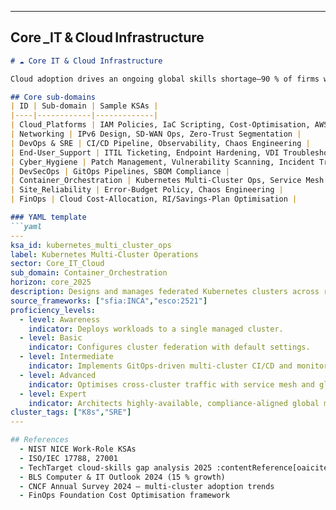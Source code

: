 
---

## Core _IT & Cloud Infrastructure

```markdown
# ☁️ Core IT & Cloud Infrastructure

Cloud adoption drives an ongoing global skills shortage—90 % of firms will face IT talent gaps by 2026 :contentReference[oaicite:2]{index=2}. This sector houses the foundational compute, network, and platform KSAs on which all digital transformation depends.

## Core sub‑domains
| ID | Sub‑domain | Sample KSAs |
|----|------------|-------------|
| Cloud_Platforms | IAM Policies, IaC Scripting, Cost‑Optimisation, AWS Landing‑Zone Design*, *Azure Policy Automation |
| Networking | IPv6 Design, SD‑WAN Ops, Zero‑Trust Segmentation |
| DevOps & SRE | CI/CD Pipeline, Observability, Chaos Engineering |
| End‑User_Support | ITIL Ticketing, Endpoint Hardening, VDI Troubleshooting |
| Cyber_Hygiene | Patch Management, Vulnerability Scanning, Incident Triage |
| DevSecOps | GitOps Pipelines, SBOM Compliance |
| Container_Orchestration | Kubernetes Multi‑Cluster Ops, Service Mesh Tuning |
| Site_Reliability | Error‑Budget Policy, Chaos Engineering |
| FinOps | Cloud Cost‑Allocation, RI/Savings‑Plan Optimisation |

### YAML template
```yaml
---
ksa_id: kubernetes_multi_cluster_ops
label: Kubernetes Multi‑Cluster Operations
sector: Core_IT_Cloud
sub_domain: Container_Orchestration
horizon: core_2025
description: Designs and manages federated Kubernetes clusters across regions, ensuring policy consistency and low‑latency service discovery.
source_frameworks: ["sfia:INCA","esco:2521"]
proficiency_levels:
  - level: Awareness
    indicator: Deploys workloads to a single managed cluster.
  - level: Basic
    indicator: Configures cluster federation with default settings.
  - level: Intermediate
    indicator: Implements GitOps‑driven multi‑cluster CI/CD and monitors SLOs.
  - level: Advanced
    indicator: Optimises cross‑cluster traffic with service mesh and global ingress.
  - level: Expert
    indicator: Architects highly‑available, compliance‑aligned global mesh for >500 nodes.
cluster_tags: ["K8s","SRE"]
---

## References
  - NIST NICE Work‑Role KSAs  
  - ISO/IEC 17788, 27001  
  - TechTarget cloud‑skills gap analysis 2025 :contentReference[oaicite:3]{index=3}
  - BLS Computer & IT Outlook 2024 (15 % growth) 
  - CNCF Annual Survey 2024 – multi‑cluster adoption trends
  - FinOps Foundation Cost Optimisation framework
